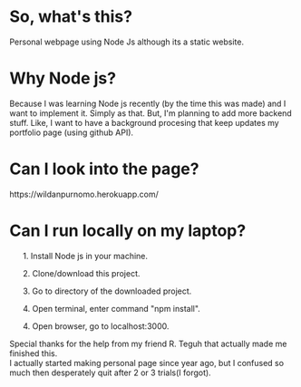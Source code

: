 <h1>So, what's this?</h1>
Personal webpage using Node Js although its a static website. 

<h1>Why Node js?</h1>
Because I was learning Node js recently (by the time this was made) and I want to implement it. Simply as that.
But, I'm planning to add more backend stuff. Like, I want to have a background procesing that keep updates my portfolio page (using github API).

<h1>Can I look into the page?</h1>
https://wildanpurnomo.herokuapp.com/

<h1>Can I run locally on my laptop?</h1>
<ol>1. Install Node js in your machine.</ol>
<ol>2. Clone/download this project.</ol>
<ol>3. Go to directory of the downloaded project.</ol>
<ol>4. Open terminal, enter command "npm install".</ol>
<ol>4. Open browser, go to localhost:3000.</ol>

Special thanks for the help from my friend R. Teguh that actually made me finished this. <br>
I actually started making personal page since year ago, but I confused so much then desperately quit after 2 or 3 trials(I forgot).

